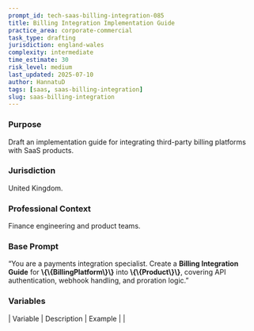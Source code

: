 ```yaml
---
prompt_id: tech-saas-billing-integration-085
title: Billing Integration Implementation Guide
practice_area: corporate-commercial
task_type: drafting
jurisdiction: england-wales
complexity: intermediate
time_estimate: 30
risk_level: medium
last_updated: 2025-07-10
author: HannatuD
tags: [saas, saas-billing-integration]
slug: saas-billing-integration
---
```


### Purpose  
Draft an implementation guide for integrating third-party billing platforms with SaaS products.

### Jurisdiction  
United Kingdom.

### Professional Context  
Finance engineering and product teams.

### Base Prompt  
“You are a payments integration specialist. Create a **Billing Integration Guide** for **\\{\\{BillingPlatform\\}\\}** into **\\{\\{Product\\}\\}**, covering API authentication, webhook handling, and proration logic.”

### Variables  
| Variable | Description | Example |
|
